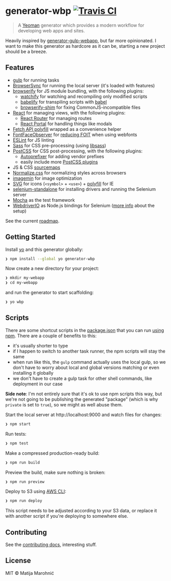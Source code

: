 # generator-wbp [![Travis CI](https://travis-ci.org/silvenon/generator-wbp.svg)](https://travis-ci.org/silvenon/generator-wbp)

> A [Yeoman] generator which provides a modern workflow for developing web apps and sites.

Heavily inspired by [generator-gulp-webapp], but far more opinionated. I want to make this generator as hardcore as it can be, starting a new project should be a breeze.

## Features

  * [gulp] for running tasks
  * [BrowserSync] for running the local server (it's loaded with features)
  * [browserify] for JS module bundling, with the following plugins:
    - [watchify] for watching and recompiling only modified scripts
    - [babelify] for transpiling scripts with [babel]
    - [browserify-shim] for fixing CommonJS-incompatible files
  * [React] for managing views, with the following plugins:
    - [React Router] for managing routes
    - [React Portal] for handling things like modals
  * [Fetch API polyfill] wrapped as a convenience helper
  * [FontFaceObserver] for [reducing FOIT][font-events] when using webfonts
  * [ESLint] for JS linting
  * [Sass] for CSS pre-processing (using [libsass])
  * [PostCSS] for CSS post-processing, with the following plugins:
    - [Autoprefixer] for adding vendor prefixes
    - easily include more [PostCSS plugins]
  * JS & CSS [sourcemaps]
  * [Normalize.css] for normalizing styles across browsers
  * [imagemin] for image optimization
  * [SVG][svg-symbol] for icons (`<symbol>` + `<use>`) + [polyfill][svg4everybody] for IE
  * [selenium-standalone] for installing drivers and running the Selenium server
  * [Mocha] as the test framework
  * [WebdriverIO] as Node.js bindings for Selenium ([more info][integration-testing] about the setup)

See the current [roadmap].

## Getting Started

Install [yo] and this generator globally:

```sh
❯ npm install --global yo generator-wbp
```

Now create a new directory for your project:

```sh
❯ mkdir my-webapp
❯ cd my-webapp
```

and run the generator to start scaffolding:

```sh
❯ yo wbp
```

## Scripts

There are some shortcut scripts in the [package.json] that you can run [using npm][scripts]. There are a couple of benefits to this:

  * it's usually shorter to type
  * if I happen to switch to another task runner, the npm scripts will stay the same
  * when run like this, the `gulp` command actually uses the local gulp, so we don't have to worry about local and global versions matching or even installing it globally
  * we don't have to create a gulp task for other shell commands, like deployment in our case

**Side note**: I'm not entirely sure that it's ok to use npm scripts this way, but we're not going to be publishing the generated "package" (which is why `private` is set to `true`), so we might as well abuse them.

Start the local server at http://localhost:9000 and watch files for changes:

```sh
❯ npm start
```

Run tests:

```sh
❯ npm test
```

Make a compressed production-ready build:

```sh
❯ npm run build
```

Preview the build, make sure nothing is broken:

```sh
❯ npm run preview
```

Deploy to S3 using [AWS CLI]:

```sh
❯ npm run deploy
```

This script needs to be adjusted according to your S3 data, or replace it with another script if you're deploying to somewhere else.

## Contributing

See the [contributing docs](CONTRIBUTING.md), interesting stuff.

## License

MIT © Matija Marohnić

[yeoman]: http://yeoman.io/
[generator-gulp-webapp]: https://github.com/yeoman/generator-gulp-webapp
[gulp]: http://gulpjs.com/
[browsersync]: http://www.browsersync.io/
[browserify]: http://browserify.org/
[watchify]: https://github.com/substack/watchify
[babelify]: https://github.com/babel/babelify
[babel]: https://babeljs.io/
[browserify-shim]: https://github.com/thlorenz/browserify-shim
[react]: https://facebook.github.io/react/
[react router]: http://rackt.github.io/react-router/
[react portal]: https://github.com/tajo/react-portal
[fetch api polyfill]: https://github.com/github/fetch
[fontfaceobserver]: https://github.com/bramstein/fontfaceobserver
[font-events]: http://www.filamentgroup.com/lab/font-events.html
[eslint]: http://eslint.org/
[sass]: http://sass-lang.com/
[libsass]: http://libsass.org/
[postcss]: https://github.com/postcss/postcss
[autoprefixer]: https://github.com/postcss/autoprefixer
[postcss plugins]: https://github.com/postcss/postcss#plugins
[sourcemaps]: http://www.html5rocks.com/en/tutorials/developertools/sourcemaps/
[normalize.css]: http://necolas.github.io/normalize.css/
[imagemin]: https://github.com/imagemin/imagemin
[selenium-standalone]: https://github.com/vvo/selenium-standalone
[mocha]: http://mochajs.org/
[webdriverio]: http://webdriver.io/
[svg-symbol]: https://css-tricks.com/svg-symbol-good-choice-icons/
[svg4everybody]: https://github.com/jonathantneal/svg4everybody
[integration-testing]: http://twin.github.io/selenium-testing-workflow-with-webdriverio/
[roadmap]: https://github.com/silvenon/generator-wbp/labels/enhancement
[yo]: https://github.com/yeoman/yo
[package.json]: generators/app/templates/_package.json
[scripts]: https://docs.npmjs.com/files/package.json#scripts
[aws cli]: http://aws.amazon.com/cli/
